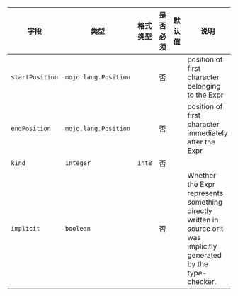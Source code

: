 | 字段 | 类型 | 格式类型 | 是否必须 | 默认值 | 说明 |
|---|---|---|---|---|---|
| `startPosition` | `mojo.lang.Position` |  | 否 |  | position of first character belonging to the Expr |
| `endPosition` | `mojo.lang.Position` |  | 否 |  | position of first character immediately after the Expr |
| `kind` | `integer` | `int8` | 否 |  |  |
| `implicit` | `boolean` |  | 否 |  | Whether the Expr represents something directly written in source orit was implicitly generated by the type-checker. |
